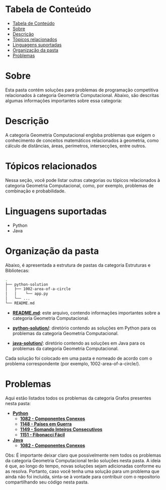 # Tabela de Conteúdo

- [Tabela de Conteúdo](#tabela-de-conteúdo)
- [Sobre](#sobre)
- [Descrição](#descrição)
- [Tópicos relacionados](#tópicos-relacionados)
- [Linguagens suportadas](#linguagens-suportadas)
- [Organização da pasta](#organização-da-pasta)
- [Problemas](#problemas)

# Sobre

Esta pasta contém soluções para problemas de programação competitiva relacionados à categoria Geometria Computacional. Abaixo, são descritas algumas informações importantes sobre essa categoria:

# Descrição

A categoria Geometria Computacional engloba problemas que exigem o conhecimento de conceitos matemáticos relacionados à geometria, como cálculo de distâncias, áreas, perímetros, intersecções, entre outros.

# Tópicos relacionados

Nessa seção, você pode listar outras categorias ou tópicos relacionados à categoria Geometria Computacional, como, por exemplo, problemas de combinação e probabilidade.

# Linguagens suportadas
- Python
- Java

# Organização da pasta

Abaixo, é apresentada a estrutura de pastas da categoria Estruturas e Bibliotecas:

```bash
.
├── python-solution
│   ├── 1002-area-of-a-circle
│   │    └── app.py
│   └── ...
└── README.md
```
- **[README.md](/Geometria%20Computacional/README.md)**: este arquivo, contendo informações importantes sobre a categoria Geometria Computacional.

- **[python-solution/](/Geometria%20Computacional/python-solution/)**: diretório contendo as soluções em Python para os problemas da categoria Geometria Computacional.

- **[java-solution/](/Geometria%20Computacional/java-solution/)**: diretório contendo as soluções em Java para os problemas da categoria Geometria Computacional.

Cada solução foi colocado em uma pasta e nomeado de acordo com o problema correspondente (por exemplo, 1002-area-of-a-circle/).

# Problemas

Aqui estão listados todos os problemas da categoria Grafos presentes nesta pasta:

- **[Python](/Geometria%20Computacional/python-solution/)**
    - **[1082 - Componentes Conexos]()**
    - **[1148 - Países em Guerra]()**
    - **[1149 - Somando Inteiros Consecutivos]()**
    - **[1151 - Fibonacci Fácil]()**
- **[Java](/Geometria%20Computacional/java-solution/)**
    - **[1082 - Componentes Conexos]()**

Obs: É importante deixar claro que possivelmente nem todos os problemas da categoria Geometria Computacional terão soluções nesta pasta. A ideia é que, ao longo do tempo, novas soluções sejam adicionadas conforme eu as resolva. Portanto, caso você tenha uma solução para um problema que ainda não foi incluída, sinta-se à vontade para contribuir com o repositorio compartilhando seu código nesta pasta.